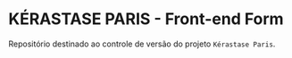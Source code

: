 # KÉRASTASE PARIS - Front-end Form

Repositório destinado ao controle de versão do projeto `Kérastase Paris`.